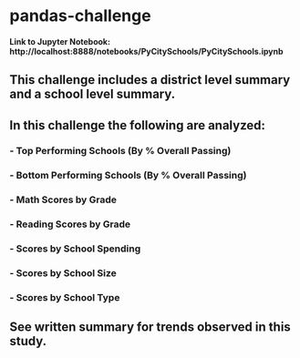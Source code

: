 # pandas-challenge
#### Link to Jupyter Notebook: http://localhost:8888/notebooks/PyCitySchools/PyCitySchools.ipynb
## This challenge includes a district level summary and a school level summary.

## In this challenge the following are analyzed:
### - Top Performing Schools (By % Overall Passing)
### - Bottom Performing Schools (By % Overall Passing)
### - Math Scores by Grade
### - Reading Scores by Grade
### - Scores by School Spending
### - Scores by School Size
### - Scores by School Type

## See written summary for trends observed in this study.
